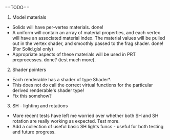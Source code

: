 ==TODO==

1. Model materials
 * Solids will have per-vertex materials. done!
 * A uniform will contain an array of material properties, and
    each vertex will have an associated material index. The material
    values will be pulled out in the vertex shader, and smoothly passed
    to the frag shader. done! (For Solid.glsl only)
 * Appropriate aspects of these materials will be used in PRT preprocesses. done? (test much more).

2. Shader pointers
 * Each renderable has a shader of type Shader*.
 * This does not do call the correct virtual functions for the particular
    derived renderable's shader type!
 * Fix this somehow?

3. SH - lighting and rotations
 * More recent tests have left me worried over whether both SH and 
    SH rotation are really working as expected. Test more.
 * Add a collection of useful basic SH lights funcs - useful for both
    testing and future progress.
